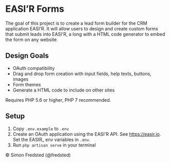 # EASI’R Forms

The goal of this project is to create a lead form builder for the CRM application EASI'R. It will allow users to design and create custom forms that submit leads into EASI'R, a long with a HTML code generator to embed the form on any website.

## Design Goals

* OAuth compatibility
* Drag and drop form creation with input fields, help texts, buttons, images
* Form themes
* Generate a HTML code to include on other sites

Requires PHP 5.6 or higher, PHP 7 recommended.

## Setup

1. Copy `.env.example` to `.env`
2. Create an OAuth application using the EASI'R API. See https://easir.io. Set the EASIR_ env variables in `.env`.
3. Run `php artisan serve` in your terminal

© Simon Fredsted (@fredsted)